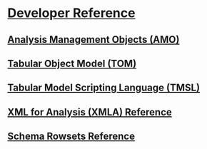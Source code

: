 # [Developer Reference](index.md)

## [Analysis Management Objects (AMO)](amo/developing-with-analysis-management-objects-amo.md)
## [Tabular Object Model (TOM)](tom/introduction-to-the-tabular-object-model-tom-in-analysis-services-amo.md)
## [Tabular Model Scripting Language (TMSL)](tmsl/tabular-model-scripting-language-tmsl-reference.md)
## [XML for Analysis (XMLA) Reference](xmla/xml-for-analysis-xmla-reference.md)
## [Schema Rowsets Reference](schema-rowsets/analysis-services-schema-rowsets.md)